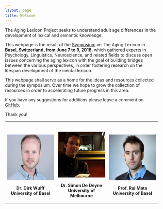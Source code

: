 ```yaml
---
layout: page
title: Welcome
---
```


The Aging Lexicon Project seeks to understand adult age differences in the development of lexical and semantic knowledge.

This webpage is the result of the [Symposium](https://aginglexicon.github.io/menu/symposium.html) on The Aging Lexicon in <b>Basel, Switzerland, from June 7 to 9, 2018</b>, which gathered experts in Psychology, Linguistics, Neuroscience, and related fields to discuss open issues concerning the aging lexicon with the goal of building bridges between the various perspectives, in order fostering research on the lifespan development of the mental lexicon. 

This webpage shall serve as a home for the ideas and resources collected during the symposium. Over time we hope to grow the collection of resources in order to accelerating future progress in this area.

If you have any suggestions for additions please leave a comment on [GitHub](https://github.com/aginglexicon/aginglexicon.github.io/issues/new).

Thank you!


<table class="tg"  style="cellspacing:0; cellpadding:0; border:none">
  <tr>
    <th>
  	  <p align="center"><br>
        <img alt="" src="https://raw.githubusercontent.com/aginglexicon/aginglexicon.github.io/master/assets/img/dirk_cut.png" style="height:150px"><br>
        <p align="center">
          Dr. Dirk Wulff<br>University of Basel
        </p>
      </p>  
    </th>
    <th>
  	  <p align="center"><br>
        <img alt="" src="https://raw.githubusercontent.com/aginglexicon/aginglexicon.github.io/master/assets/img/simon_cut.png" style="height:150px"><br>
        <p align="center">
          Dr. Simon De Deyne<br>University of Melbourne
        </p>
      </p>  
    </th>
    <th>
  	  <p align="center"><br>
        <img alt="" src="https://raw.githubusercontent.com/aginglexicon/aginglexicon.github.io/master/assets/img/rui_cut.png" style="height:150px"><br>
        <p align="center">
          Prof. Rui Mata<br>University of Basel
        </p>
      </p>  
    </th>   